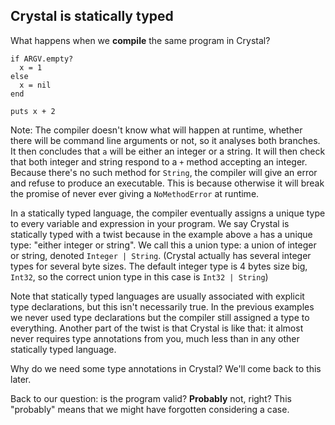 ## Crystal is statically typed

What happens when we **compile** the same program in Crystal?

```playground
if ARGV.empty?
  x = 1
else
  x = nil
end

puts x + 2
```

Note:
The compiler doesn't know what will happen at runtime, whether there will be command line arguments or not, so it analyses both branches. It then concludes that `a` will be either an integer or a string. It will then check that both integer and string respond to a `+` method accepting an integer. Because there's no such method for `String`, the compiler will give an error and refuse to produce an executable. This is because otherwise it will break the promise of never ever giving a `NoMethodError` at runtime.

In a statically typed language, the compiler eventually assigns a unique type to every variable and expression in your program. We say Crystal is statically typed with a twist because in the example above `a` has a unique type: "either integer or string". We call this a union type: a union of integer or string, denoted `Integer | String`. (Crystal actually has several integer types for several byte sizes. The default integer type is 4 bytes size big, `Int32`, so the correct union type in this case is `Int32 | String`)

Note that statically typed languages are usually associated with explicit type declarations, but this isn't necessarily true. In the previous examples we never used type declarations but the compiler still assigned a type to everything. Another part of the twist is that Crystal is like that: it almost never requires type annotations from you, much less than in any other statically typed language.

Why do we need some type annotations in Crystal? We'll come back to this later.

Back to our question: is the program valid? **Probably** not, right? This "probably" means that we might have forgotten considering a case.
